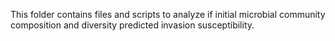 This folder contains files and scripts to analyze if initial microbial community composition and diversity predicted invasion susceptibility. 
